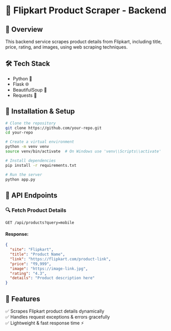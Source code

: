 # 🚀 Flipkart Product Scraper - Backend

## 📌 Overview
This backend service scrapes product details from Flipkart, including title, price, rating, and images, using web scraping techniques.

## 🛠️ Tech Stack
- Python 🐍
- Flask 🌐
- BeautifulSoup 🍜
- Requests 📡

## 🔧 Installation & Setup
```bash
# Clone the repository
git clone https://github.com/your-repo.git
cd your-repo

# Create a virtual environment
python -m venv venv
source venv/bin/activate  # On Windows use 'venv\\Scripts\\activate'

# Install dependencies
pip install -r requirements.txt

# Run the server
python app.py
```

## 🚀 API Endpoints
### 🔍 Fetch Product Details
```http
GET /api/products?query=mobile
```
#### Response:
```json
{
  "site": "Flipkart",
  "title": "Product Name",
  "link": "https://flipkart.com/product-link",
  "price": "₹9,999",
  "image": "https://image-link.jpg",
  "rating": "4.3",
  "details": "Product description here"
}
```

## 📜 Features
✅ Scrapes Flipkart product details dynamically  
✅ Handles request exceptions & errors gracefully  
✅ Lightweight & fast response time ⚡  
 
